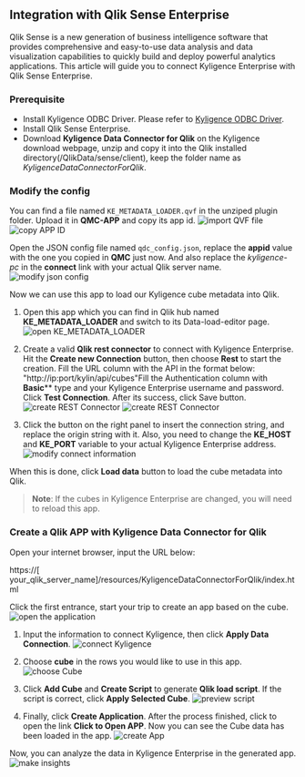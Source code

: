 ## Integration with Qlik Sense Enterprise

Qlik Sense is a new generation of business intelligence software that provides comprehensive and easy-to-use data analysis and data visualization capabilities to quickly build and deploy powerful analytics applications. This article will guide you to connect Kyligence Enterprise with Qlik Sense Enterprise.

### Prerequisite
* Install Kyligence ODBC Driver. Please refer to [Kyligence ODBC Driver](../driver/kyligence_odbc.en.md).
* Install Qlik Sense Enterprise.
* Download **Kyligence Data Connector for Qlik** on the Kyligence download webpage, unzip and copy it into the Qlik installed directory(/QlikData/sense/client), keep the folder name as *KyligenceDataConnectorForQlik*.


### Modify the config

You can find a file named `KE_METADATA_LOADER.qvf` in the unziped plugin folder. Upload it in **QMC-APP** and copy its app id.
![import QVF file](images/Qlik/qse-001.png)
![copy APP ID](images/Qlik/qse-002.png)

Open the JSON config file named `qdc_config.json`, replace the **appid** value with the one you copied in **QMC** just now. And also replace the *kyligence-pc* in the **connect** link with your actual Qlik server name.
![modify json config](images/Qlik/qse-004.png)

Now we can use this app to load our Kyligence cube metadata into Qlik.

1. Open this app which you can find in Qlik hub named **KE_METADATA_LOADER** and switch to its Data-load-editor page.
![open KE_METADATA_LOADER](images/Qlik/qse-005.png)

2. Create a valid **Qlik rest connector** to connect with Kyligence Enterprise. Hit the **Create new Connection** button, then choose **Rest** to start the creation. Fill the URL column with the API in the format below: "http://ip:port/kylin/api/cubes"Fill the Authentication column with **Basic**** type and your Kyligence Enterprise username and password. Click **Test Connection**. After its success, click Save button.
![create REST Connector](images/Qlik/qse-003.png)
![create REST Connector](images/Qlik/qse-006.png)

3. Click the button on the right panel to insert the connection string, and replace the origin string with it. Also, you need to change the **KE_HOST** and **KE_PORT** variable to your actual Kyligence Enterprise address.
![modify connect information](images/Qlik/qse-007.png)

When this is done, click **Load data** button to load the cube metadata into Qlik.
>**Note**: If the cubes in Kyligence Enterprise are changed, you will need to reload this app.

### Create a Qlik APP with Kyligence Data Connector for Qlik

Open your internet browser, input the URL below:

https://[ your_qlik_server_name]/resources/KyligenceDataConnectorForQlik/index.html

Click the first entrance, start your trip to create an app based on the cube.
![open the application](images/Qlik/qse-009.png)

1. Input the information to connect Kyligence, then click **Apply Data Connection**.
![connect Kyligence](images/Qlik/qse-010.png)

2. Choose **cube** in the rows you would like to use in this app. 
![choose Cube](images/Qlik/qse-011.png)

3. Click **Add Cube** and **Create Script** to generate **Qlik load script**. If the script is correct, click **Apply Selected Cube**.
![preview script](images/Qlik/qse-013.png)

4. Finally, click **Create Application**. After the process finished, click to open the link **Click to Open APP**. Now you can see the Cube data has been loaded in the app.
![create App](images/Qlik/qse-012.png)

Now, you can analyze the data in Kyligence Enterprise in the generated app.
![make insights](images/Qlik/qse-014.png)
